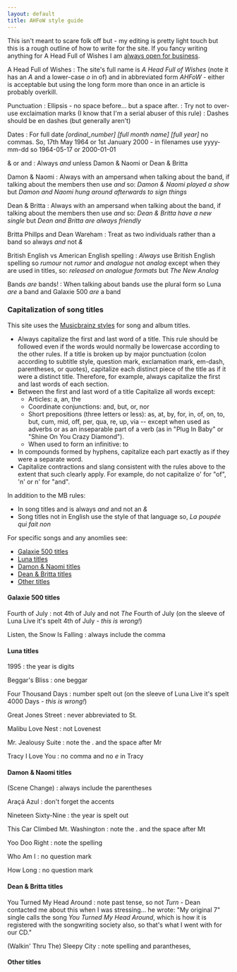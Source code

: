 ```yaml
---
layout: default
title: AHFoW style guide
---
```

This isn't meant to scare folk off but - my editing is pretty light touch but this is a rough outline of how to write for the site. If you fancy writing anything for A Head Full of Wishes I am [always open for business](/about/).

A Head Full of Wishes
: The site's full name is _A Head Full of Wishes_ (note it has an _A_ and a lower-case _o_ in of) and in abbreviated form _AHFoW_ - either is acceptable but using the long form more than once in an article is probably overkill.

Punctuation
: Ellipsis - no space before&hellip; but a space after.
: Try not to over-use exclaimation marks (I know that I'm a serial abuser of this rule)
: Dashes should be en dashes (but generally aren't)

Dates
: For full date _[ordinal_number] [full month name] [full year]_ no commas. So, 17th May 1964 or 1st January 2000 - in filenames use yyyy-mm-dd so 1964-05-17 or 2000-01-01

& or and
: Always _and_ unless Damon & Naomi or Dean & Britta

Damon & Naomi
: Always with an ampersand when talking about the band, if talking about the members then use _and_ so: _Damon & Naomi played a show_ but _Damon and Naomi hung around afterwards to sign things_

Dean & Britta
: Always with an ampersand when talking about the band, if talking about the members then use _and_ so: _Dean & Britta have a new single_ but _Dean and Britta are always friendly_

Britta Phillps and Dean Wareham
: Treat as two individuals rather than a band so always _and_ not _&_


British English vs American English spelling
: *Always* use British English spelling so _rumour_ not _rumor_ and _analogue_ not _analog_ except when they are used in titles, so: _released on analogue formats_ but _The New Analog_

Bands *are* bands!
: When talking about bands use the plural form so Luna _are_ a band and Galaxie 500 _are_ a band

### Capitalization of song titles
This site uses the [Musicbrainz styles](https://musicbrainz.org/doc/Style/Language/English) for song and album titles.

* Always capitalize the first and last word of a title. This rule should be followed even if the words would normally be lowercase according to the other rules. If a title is broken up by major punctuation (colon according to subtitle style, question mark, exclamation mark, em-dash, parentheses, or quotes), capitalize each distinct piece of the title as if it were a distinct title. Therefore, for example, always capitalize the first and last words of each section.
* Between the first and last word of a title Capitalize all words except:
  * Articles: a, an, the
  * Coordinate conjunctions: and, but, or, nor
  * Short prepositions (three letters or less): as, at, by, for, in, of, on, to, but, cum, mid, off, per, qua, re, up, via -- except when used as adverbs or as an inseparable part of a verb (as in "Plug In Baby" or "Shine On You Crazy Diamond").
  * When used to form an infinitive: to
* In compounds formed by hyphens, capitalize each part exactly as if they were a separate word.
* Capitalize contractions and slang consistent with the rules above to the extent that such clearly apply. For example, do not capitalize o' for "of", 'n' or n' for "and".

In addition to the MB rules:
* In song titles and is always _and_ and not an _&_
* Song titles not in English use the style of that language so, _La poupée qui fait non_

For specific songs and any anomlies see:
* [Galaxie 500 titles](#galaxie-500-titles)
* [Luna titles](#luna-titles)
* [Damon & Naomi titles](#damon-and-naomi-titles)
* [Dean & Britta titles](dean-and-britta-titles)
* [Other titles](#other-titles)


<h4 id="galaxie-500-titles">Galaxie 500 titles</h4>

Fourth of July
: not 4th of July and not *The* Fourth of July (on the sleeve of Luna Live it's spelt 4th of July - *this is wrong!*)

Listen, the Snow Is Falling
: always include the comma


<h4 id="luna-titles">Luna titles</h4>

1995
: the year is digits

Beggar's Bliss
: one beggar

Four Thousand Days
: number spelt out (on the sleeve of Luna Live it's spelt 4000 Days - *this is wrong!*)

Great Jones Street
: never abbreviated to St.

Malibu Love Nest
: not Lovenest

Mr. Jealousy Suite
: note the . and the space after Mr

Tracy I Love You
: no comma and no _e_ in Tracy

<h4 id="damon-and-naomi-titles">Damon & Naomi titles</h4>

(Scene Change)
: always include the parentheses

Araçá Azul
: don't forget the accents

Nineteen Sixty-Nine
: the year is spelt out

This Car Climbed Mt. Washington
: note the . and the space after Mt

Yoo Doo Right
: note the spelling

Who Am I
: no question mark

How Long
: no question mark

<h4 id="dean-and-britta-titles">Dean & Britta titles</h4>

You Turned My Head Around
: note past tense, so not _Turn_ - Dean contacted me about this when I was stressing&hellip; he wrote: "My original 7" single calls the song _You Turned My Head Around_, which is how it is registered with the songwriting society also, so that's what I went with for our CD."

(Walkin' Thru The) Sleepy City
: note spelling and parantheses,

<h4 id="other-titles">Other titles</h4>
